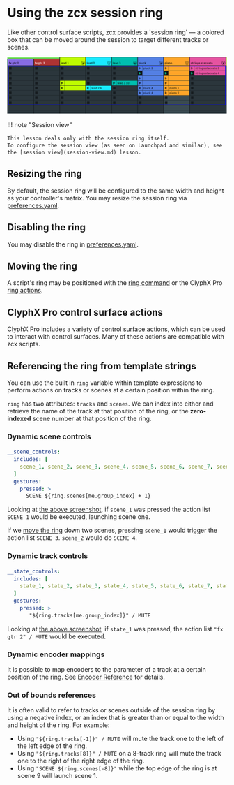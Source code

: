 # Using the zcx session ring

Like other control surface scripts, zcx provides a 'session ring' — a colored box that can be moved around the session to target different tracks or scenes.

![A screenshot of the zcx session ring in Ableton Live 12](img/session-ring-1.png)


!!! note "Session view"

    This lesson deals only with the session ring itself.
    To configure the session view (as seen on Launchpad and similar), see the [session view](session-view.md) lesson.

## Resizing the ring

By default, the session ring will be configured to the same width and height as your controller's matrix.
You may resize the session ring via [preferences.yaml](../reference/configuration-files/preferences.md#session_ring).

## Disabling the ring

You may disable the ring in [preferences.yaml](../reference/configuration-files/preferences.md#session_ring).

## Moving the ring

A script's ring may be positioned with the [ring command](../reference/command.md#ring) or the ClyphX Pro [ring actions](https://www.cxpman.com/action-reference/control-surface-actions/#cs-n-ring-tx-sy).

## ClyphX Pro control surface actions

ClyphX Pro includes a variety of [control surface actions](https://www.cxpman.com/action-reference/control-surface-actions/), which can be used to interact with control surfaces. Many of these actions are compatible with zcx scripts.

## Referencing the ring from template strings

You can use the built in `ring` variable within template expressions to perform actions on tracks or scenes at a certain position within the ring.

`ring` has two attributes: `tracks` and `scenes`. We can index into either and retrieve the name of the track at that position of the ring, or the **zero-indexed** scene number at that position of the ring.

### Dynamic scene controls

```yaml
__scene_controls:
  includes: [
    scene_1, scene_2, scene_3, scene_4, scene_5, scene_6, scene_7, scene_8
  ]
  gestures:
    pressed: >
      SCENE ${ring.scenes[me.group_index] + 1}
```

Looking at [the above screenshot](#using-the-zcx-session-ring), if `scene_1` was pressed the action list `SCENE 1` would be executed, launching scene one.

If we [move the ring](#moving-the-ring) down two scenes, pressing `scene_1` would trigger the action list `SCENE 3`. `scene_2` would do `SCENE 4`.

### Dynamic track controls
```yaml
__state_controls:
  includes: [
    state_1, state_2, state_3, state_4, state_5, state_6, state_7, state_8
  ]
  gestures:
    pressed: >
       "${ring.tracks[me.group_index]}" / MUTE
```

Looking at [the above screenshot](#using-the-zcx-session-ring), if `state_1` was pressed, the action list `"fx gtr 2" / MUTE` would be executed.

### Dynamic encoder mappings

It is possible to map encoders to the parameter of a track at a certain position of the ring.
See [Encoder Reference](../reference/encoder.md#targeting-the-session-ring) for details.

### Out of bounds references

It is often valid to refer to tracks or scenes outside of the session ring by using a negative index, or an index that is greater than or equal to the width and height of the ring. For example:

- Using `"${ring.tracks[-1]}" / MUTE` will mute the track one to the left of the left edge of the ring.
- Using `"${ring.tracks[8]}" / MUTE` on a 8-track ring will mute the track one to the right of the right edge of the ring.
- Using `"SCENE ${ring.scenes[-8]}"` while the top edge of the ring is at scene 9 will launch scene 1.
